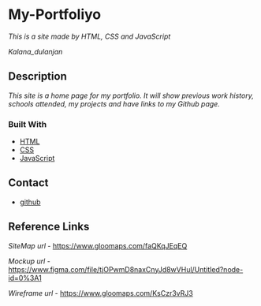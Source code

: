 # My-Portfoliyo

_This is a site made by HTML, CSS and JavaScript_

_Kalana_dulanjan_

## Description

_This site is a home page for my portfolio. It will show previous work history, schools attended, my projects and have links to my Github page._

### Built With
- [HTML](#)
- [CSS](#)
- [JavaScript](#)

## Contact

- [github](https://github.com/Kdulanjan/MyPortfoliyo)


## Reference Links
_SiteMap url_   -  https://www.gloomaps.com/faQKqJEqEQ

_Mockup url_    - https://www.figma.com/file/tjOPwmD8naxCnyJd8wVHul/Untitled?node-id=0%3A1

_Wireframe url_ -  https://www.gloomaps.com/KsCzr3vRJ3

